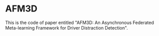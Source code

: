 # AFM3D
This is the code of paper entitled "AFM3D: An Asynchronous Federated Meta-learning Framework for Driver Distraction Detection".
